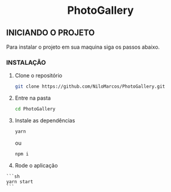   <h1 align="center">PhotoGallery</h1>

<!-- Getting Started -->
## INICIANDO O PROJETO

Para instalar o projeto em sua maquina siga os passos abaixo.

### INSTALAÇÃO

1. Clone o repositório

   ```sh
   git clone https://github.com/NiloMarcos/PhotoGallery.git
   ```

2. Entre na pasta

   ```sh
   cd PhotoGallery
   ```

3. Instale as dependências

   ```sh
   yarn
   ```

   ou

   ```sh
   npm i
   ```

  
  4. Rode o aplicação

    ```sh
    yarn start
    ```